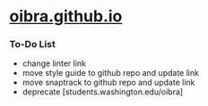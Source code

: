 # [oibra.github.io](oibra.github.io)

### To-Do List
- change linter link
- move style guide to github repo and update link
- move snaptrack to github repo and update link
- deprecate [students.washington.edu/oibra]
